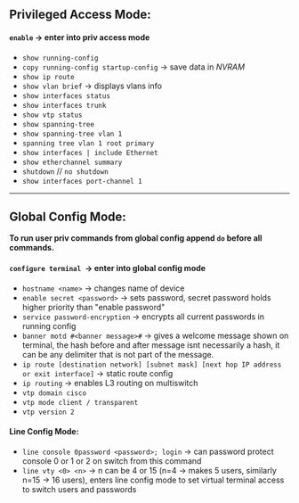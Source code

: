 ## Privileged Access Mode:

#### `enable` -> enter into priv access mode

- `show running-config` 
- `copy running-config startup-config` -> save data in *NVRAM*
- `show ip route`
- `show vlan brief` -> displays vlans info
- `show interfaces status`
- `show interfaces trunk`
- `show vtp status`
- `show spanning-tree`
- `show spanning-tree vlan 1`
- `spanning tree vlan 1 root primary`
- `show interfaces | include Ethernet`
- `show etherchannel summary`
- `shutdown` // `no shutdown`
- `show interfaces port-channel 1`
 
---

## Global Config Mode:

**To run user priv commands from global config append `do` before all commands.**
#### `configure terminal `-> enter into global config mode

- `hostname <name>` -> changes name of device 
- `enable secret <password>` -> sets password, secret password holds higher priority than "enable password"
- `service password-encryption` -> encrypts all current passwords in running config
- `banner motd #<banner message>#` -> gives a welcome message shown on terminal, the hash before and after message isnt necessarily a hash, it can be any delimiter that is not part of the message.
- `ip route [destination network] [subnet mask] [next hop IP address or exit interface]` -> static route config
- `ip routing` -> enables L3 routing on multiswitch
- `vtp domain cisco`
- `vtp mode client / transparent`
- `vtp version 2`

#### Line Config Mode:

- `line console 0password <password>; login` -> can password protect console 0 or 1 or 2 on switch from this command
- `line vty <0> <n>` -> n can be 4 or 15 (n=4 -> makes 5 users, similarly n=15 -> 16 users), enters line config mode to set virtual terminal access to switch users and passwords
